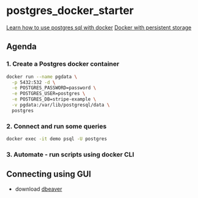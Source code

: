# postgres_docker_starter

[Learn how to use postgres sql with docker](https://www.youtube.com/watch?v=A8dErdDMqb0)
[Docker with persistent storage](https://www.youtube.com/watch?v=G3gnMSyX-XM&t=1s)

## Agenda

### 1. Create a Postgres docker container
```bash
docker run --name pgdata \
  -p 5432:532 -d \
  -e POSTGRES_PASSWORD=password \
  -e POSTGRES_USER=postgres \
  -e POSTGRES_DB=stripe-example \
  -v pgdata:/var/lib/postgresql/data \
  postgres
```

### 2. Connect and run some queries
```bash
docker exec -it demo psql -U postgres
```
### 3. Automate - run scripts using docker CLI

## Connecting using GUI
- download [dbeaver](https://dbeaver.io/download/)
